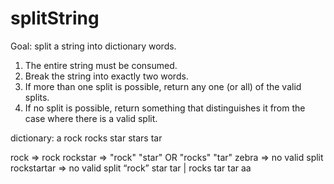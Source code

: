 # splitString
Goal: split a string into dictionary words.

1. The entire string must be consumed.
2. Break the string into exactly two words.
3. If more than one split is possible, return any one (or all) of the valid splits.
4. If no split is possible, return something that distinguishes it from the case where there is a valid split.

dictionary: a rock rocks star stars tar


rock => rock
rockstar    => "rock" "star" OR "rocks" "tar"
zebra       => no valid split
rockstartar => no valid split  “rock” star tar | rocks tar tar aa
